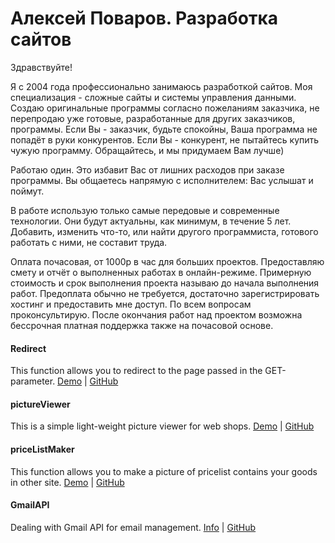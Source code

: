 # Алексей Поваров. Разработка сайтов

Здравствуйте!

Я с 2004 года профессионально занимаюсь разработкой сайтов. Моя специализация - сложные сайты и системы управления данными. Создаю оригинальные программы согласно пожеланиям заказчика, не перепродаю уже готовые, разработанные для других заказчиков, программы. Если Вы - заказчик, будьте спокойны, Ваша программа не попадёт в руки конкурентов. Если Вы - конкурент, не пытайтесь купить чужую программу. Обращайтесь, и мы придумаем Вам лучше)

Работаю один. Это избавит Вас от лишних расходов при заказе программы. Вы общаетесь напрямую с исполнителем: Вас услышат и поймут.

В работе использую только самые передовые и современные технологии. Они будут актуальны, как минимум, в течение 5 лет. Добавить, изменить что-то, или найти другого программиста, готового работать с ними, не составит труда.

Оплата почасовая, от 1000р в час для больших проектов. Предоставляю смету и отчёт о выполненных работах в онлайн-режиме. Примерную стоимость и срок выполнения проекта называю до начала выполнения работ. Предоплата обычно не требуется, достаточно зарегистрировать хостинг и предоставить мне доступ. По всем вопросам проконсультирую. После окончания работ над проектом возможна бессрочная платная поддержка также на почасовой основе.

<h4>Redirect</h4>
This function allows you to redirect to the page passed in the GET-parameter.
<a href="http://www.ze3.ru/redirect/">Demo</a> | <a href="https://github.com/SexyGrandma/redirect">GitHub</a>

<h4>pictureViewer</h4>
This is a simple light-weight picture viewer for web shops.
<a href="http://www.ze3.ru/pictureViewer/">Demo</a> | <a href="https://github.com/SexyGrandma/pictureViewer">GitHub</a>

<h4>priceListMaker</h4>
This function allows you to make a picture of pricelist contains your goods in other site.
<a href="http://www.ze3.ru/avgPrice/">Demo</a> | <a href="https://github.com/SexyGrandma/avgPrice">GitHub</a>

<h4>GmailAPI</h4>
Dealing with Gmail API for email management.
<a href="https://habr.com/ru/post/516408/">Info</a> | <a href="https://github.com/SexyGrandma/GmailAPI">GitHub</a>
